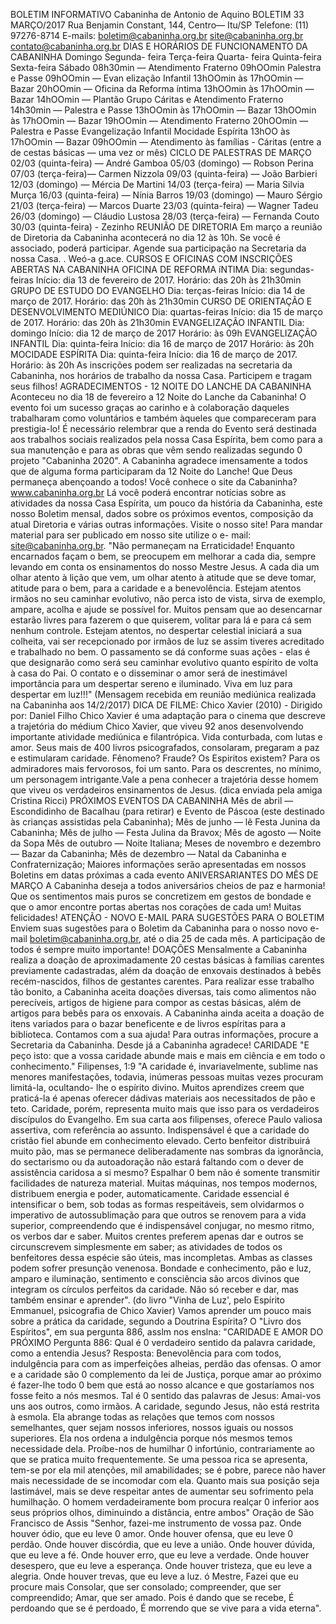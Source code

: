BOLETIM INFORMATIVO 
Cabaninha de Antonio de Aquino 
BOLETIM 33 MARÇO/2017 
Rua Benjamin Constant, 144, Centro— Itu/SP 
Telefone: (11) 97276-8714 
E-mails: boletim@cabaninha.org.br 
site@cabaninha.org.br 
contato@cabaninha.org.br 
DIAS E HORÁRIOS DE FUNCIONAMENTO DA CABANINHA 
Domingo 
Segunda- 
feira 
Terça-feira 
Quarta- 
feira 
Quinta-feira 
Sexta-feira 
Sábado 
08h30min — Atendimento Fraterno 
09hOOmin Palestra e Passe 
09hOOmin — Evan elização Infantil 
13hOOmin às 17hOOmin — Bazar 
20hOOmin — Oficina da Reforma íntima 
13hOOmin às 17hOOmin — Bazar 
14hOOmin — Plantão Grupo Cáritas 
e Atendimento Fraterno 
14h30min — Palestra e Passe 
13hOOmin às 17hOOmin — Bazar 
13hOOmin às 17hOOmin — Bazar 
19hOOmin — Atendimento Fraterno 
20hOOmin — Palestra e Passe 
Evangelização Infantil 
Mocidade Espírita 
13hOO às 17hOOmin — Bazar 
09hOOmin — Atendimento às famílias - Cáritas 
(entre a de cestas básicas — uma vez 
or mês) 
CICLO DE PALESTRAS DE MARÇO 
02/03 (quinta-feira) — André Gamboa 
05/03 (domingo) — Robson Perina 
07/03 (terça-feira)— Carmen Nizzola 
09/03 (quinta-feira) — João Barbieri 
12/03 (domingo) — Mércia De Martini 
14/03 (terça-feira) — Maria Silvia Murça 
16/03 (quinta-feira) — Nínia Barros 
19/03 (domingo) — Mauro Sérgio 
21/03 (terça-feira) — Marcos Duarte 
23/03 (quinta-feira) — Wagner Tadeu 
26/03 (domingo) — Cláudio Lustosa 
28/03 (terça-feira) — Fernanda Couto 
30/03 (quinta-feira) - Zezinho 
REUNIÃO DE DIRETORIA Em março a reunião de Diretoria da 
Cabaninha acontecerá no dia 12 às 10h. Se você é associado, 
poderá participar. Agende sua participação na Secretaria da nossa 
Casa. 
. Weó-a 
g.ace. 
CURSOS E OFICINAS COM INSCRIÇÕES ABERTAS NA CABANINHA 
OFICINA DE REFORMA íNTlMA 
Dia: segundas-feiras 
Início: dia 13 de fevereiro de 2017. 
Horário: das 20h às 21h30min 
GRUPO DE ESTUDO DO EVANGELHO 
Dia: terças-feiras 
Início: dia 14 de março de 2017. 
Horário: das 20h às 21h30min 
CURSO DE ORIENTAÇÃO E DESENVOLVIMENTO MEDIÚNICO 
Dia: quartas-feiras 
Início: dia 15 de março de 2017. 
Horário: das 20h às 21h30min 
EVANGELIZAÇÃO INFANTIL 
Dia: domingo 
Início: dia 12 de março de 2017 
Horário: às 09h 
EVANGELIZAÇÃO INFANTIL 
Dia: quinta-feira 
Início: dia 16 de março de 2017 
Horário: às 20h 
MOCIDADE ESPÍRITA 
Dia: quinta-feira 
Início: dia 16 de março de 2017. 
Horário: às 20h 
As inscrições podem ser realizadas na secretaria da Cabaninha, nos 
horários de trabalho da nossa Casa. Participem e tragam seus filhos! 
AGRADECIMENTOS - 12 NOITE DO LANCHE DA CABANINHA 
Aconteceu no dia 18 de fevereiro a 12 Noite do Lanche da Cabaninha! 
O evento foi um sucesso graças ao carinho e à colaboração daqueles 
trabalharam como voluntários e também àqueles que compareceram 
para prestigia-lo! 
É necessário relembrar que a renda do Evento será destinada aos 
trabalhos sociais realizados pela nossa Casa Espírita, bem como para a 
sua manutenção e para as obras que vêm sendo realizadas segundo 0 
projeto "Cabaninha 2020". 
A Cabaninha agradece imensamente a todos que de alguma forma 
participaram da 12 Noite do Lanche! Que Deus permaneça 
abençoando a todos! 
Você conhece o site da Cabaninha? www.cabaninha.org.br 
Lá você poderá encontrar notícias sobre as atividades da nossa Casa 
Espírita, um pouco da história da Cabaninha, este nosso Boletim 
mensal, dados sobre os próximos eventos, composição da atual 
Diretoria e várias outras informações. Visite o nosso site! 
Para mandar material para ser publicado em nosso site utilize o e- 
mail: site@cabaninha.org.br. 
"Não permaneçam na Erraticidade! 
Enquanto encarnados façam o bem, se preocupem em melhorar a 
cada dia, sempre levando em conta os ensinamentos do nosso 
Mestre Jesus. 
A cada dia um olhar atento à lição que vem, um olhar atento à 
atitude que se deve tomar, atitude para o bem, para a caridade e 
a benevolência. 
Estejam atentos irmãos no seu caminhar evolutivo, não perca isto 
de vista, sirva de exemplo, ampare, acolha e ajude se possível for. 
Muitos pensam que ao desencarnar estarão livres para fazerem o 
que quiserem, volitar para lá e para cá sem nenhum controle. 
Estejam atentos, no despertar celestial iniciará a sua colheita, vai 
ser recepcionado por irmãos de luz se assim tiveres acreditado e 
trabalhado no bem. 
O passamento se dá conforme suas ações - elas é que designarão 
como será seu caminhar evolutivo quanto espírito de volta à casa 
do Pai. 
O contato e o disseminar o amor será de inestimável importância 
para um despertar sereno e iluminado. 
Viva em luz para despertar em luz!!!" 
(Mensagem recebida em reunião mediúnica realizada na 
Cabaninha aos 14/2/2017) 
DICA DE FILME: Chico Xavier (2010) - Dirigido por: Daniel Filho 
Chico Xavier é uma adaptação para o cinema que descreve a 
trajetória do médium Chico Xavier, que viveu 92 anos 
desenvolvendo importante atividade mediúnica e filantrópica. 
Vida conturbada, com lutas e amor. Seus mais de 400 livros 
psicografados, consolaram, pregaram a paz e estimularam 
caridade. Fênomeno? Fraude? Os Espiritos existem? Para os 
admiradores mais fervorosos, foi um santo. Para os descrentes, no 
mínimo, um personagem intrigante.Vale a pena conhecer a 
trajetória desse homem que viveu os verdadeiros ensinamentos 
de Jesus. (dica enviada pela amiga Cristina Ricci) 
PRÓXIMOS EVENTOS DA CABANINHA 
Mês de abril — Escondidinho de Bacalhau (para retirar) e Evento 
de Páscoa (este destinado às crianças assistidas pela Cabaninha); 
Mês de junho — lê Festa Junina da Cabaninha; 
Mês de julho — Festa Julina da Bravox; 
Mês de agosto — Noite da Sopa 
Mês de outubro — Noite Italiana; 
Meses de novembro e dezembro — Bazar da Cabaninha; 
Mês de dezembro — Natal da Cabaninha e Confraternização; 
Maiores informações serão apresentadas em nossos Boletins em 
datas próximas a cada evento 
ANIVERSARIANTES DO MÊS DE MARÇO 
A Cabaninha deseja a todos aniversários cheios de paz e 
harmonia! Que os sentimentos mais puros se concretizem em 
gestos de bondade e que o amor encontre portas abertas nos 
corações de cada um! Muitas felicidades! 
ATENÇÃO - NOVO E-MAIL PARA SUGESTÕES PARA O BOLETIM 
Enviem suas sugestões para o Boletim da Cabaninha para o nosso 
novo e-mail boletim@cabaninha.org.br, até o dia 25 de cada mês. 
A participação de todos é sempre muito importante! 
DOAÇÕES 
Mensalmente a Cabaninha realiza a doação de aproximadamente 
20 cestas básicas à famílias carentes previamente cadastradas, 
além da doação de enxovais destinados à bebês recém-nascidos, 
filhos de gestantes carentes. 
Para realizar esse trabalho tão bonito, a Cabaninha aceita doações 
diversas, tais como alimentos não perecíveis, artigos de higiene 
para compor as cestas básicas, além de artigos para bebês para os 
enxovais. A Cabaninha ainda aceita a doação de itens variados 
para o bazar beneficente e de livros espíritas para a biblioteca. 
Contamos com a sua ajuda! Para outras informações, procure a 
Secretaria da Cabaninha. Desde já a Cabaninha agradece! 
CARIDADE 
"E peço isto: que a vossa caridade abunde mais e mais em ciência e 
em todo o conhecimento." Filipenses, 1:9 
"A caridade é, invariavelmente, sublime nas menores manifestações, 
todavia, inúmeras pessoas muitas vezes procuram limitá-la, ocultando- 
lhe o espírito divino. Muitos aprendizes creem que praticá-la é apenas 
oferecer dádivas materiais aos necessitados de pão e teto. 
Caridade, porém, representa muito mais que isso para os verdadeiros 
discípulos do Evangelho. Em sua carta aos filipenses, oferece Paulo 
valiosa assertiva, com referência ao assunto. Indispensável é que a 
caridade do cristão fiel abunde em conhecimento elevado. 
Certo benfeitor distribuirá muito pão, mas se permanece 
deliberadamente nas sombras da ignorância, do sectarismo ou da 
autoadoração não estará faltando com o dever de assistência caridosa 
a si mesmo? Espalhar 0 bem não é somente transmitir facilidades de 
natureza material. Muitas máquinas, nos tempos modernos, distribuem 
energia e poder, automaticamente. Caridade essencial é intensificar o 
bem, sob todas as formas respeitáveis, sem olvidarmos o imperativo de 
autossublimação para que outros se renovem para a vida superior, 
compreendendo que é indispensável conjugar, no mesmo ritmo, os 
verbos dar e saber. Muitos crentes preferem apenas dar e outros se 
circunscrevem simplesmente em saber; as atividades de todos os 
benfeitores dessa espécie são úteis, mas incompletas. Ambas as classes 
podem sofrer presunção venenosa. Bondade e conhecimento, pão e 
luz, amparo e iluminação, sentimento e consciência são arcos divinos 
que integram os círculos perfeitos da caridade. Não só receber e dar, 
mas também ensinar e aprender". (do livro "Vinha de Luz', pelo 
Espírito Emmanuel, psicografia de Chico Xavier) 
Vamos aprender um pouco mais sobre a prática da caridade, segundo 
a Doutrina Espírita? O "Livro dos Espíritos", em sua pergunta 886, 
asslm nos enslna: 
"CARIDADE E AMOR DO PRÓXIMO 
Pergunta 886: Qual é 0 verdadeiro sentido da palavra caridade, como 
a entendia Jesus? Resposta: Benevolência para com todos, indulgência 
para com as imperfeições alheias, perdão das ofensas. O amor e a 
caridade são 0 complemento da lei de Justiça, porque amar ao próximo 
é fazer-lhe todo 0 bem que está ao nosso alcance e que gostaríamos 
nos fosse feito a nós mesmos. Tal é 0 sentido das palavras de Jesus: 
Amai-vos uns aos outros, como irmãos. A caridade, segundo Jesus, não 
está restrita à esmola. Ela abrange todas as relações que temos com 
nossos semelhantes, quer sejam nossos inferiores, nossos iguais ou 
nossos superiores. Ela nos ordena a indulgência porque nós mesmos 
temos necessidade dela. Proíbe-nos de humilhar 0 infortúnio, 
contrariamente ao que se pratica muito frequentemente. Se uma 
pessoa rica se apresenta, tem-se por ela mil atenções, mil 
amabilidades; se é pobre, parece não haver mais necessidade de se 
incomodar com ela. Quanto mais sua posição seja lastimável, mais se 
deve respeitar antes de aumentar seu sofrimento pela humilhação. O 
homem verdadeiramente bom procura realçar 0 inferior aos seus 
próprios olhos, diminuindo a distância, entre ambos" 
Oração de São Francisco de Assis 
"Senhor, fazei-me instrumento de vossa paz. 
Onde houver ódio, que eu leve 0 amor. 
Onde houver ofensa, que eu leve 0 perdão. 
Onde houver discórdia, que eu leve a união. 
Onde houver dúvida, que eu leve a fé. 
Onde houver erro, que eu leve a verdade. 
Onde houver desespero, que eu leve a esperança. 
Onde houver tristeza, que eu leve a alegria. 
Onde houver trevas, que eu leve a luz. 
ó Mestre, Fazei que eu procure mais Consolar, que ser consolado; 
compreender, que ser compreendido; 
Amar, que ser amado. 
Pois é dando que se recebe, 
É perdoando que se é perdoado, 
É morrendo que se vive para a vida eterna". 